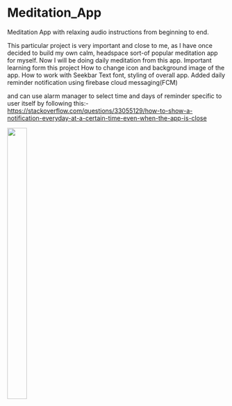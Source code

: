 # Meditation_App
Meditation App with relaxing audio instructions from beginning to end.

This particular project is very important and close to me, as I have once decided to build my own calm, headspace sort-of popular meditation app for myself. Now I will be doing daily meditation from this app.
Important learning form this project 
  How to change icon and background image of the app.
  How to work with Seekbar
  Text font, styling of overall app.
  Added daily reminder notification using firebase cloud messaging(FCM)  
<!-- need to commit changes done in android studio new features add -->
and can use alarm manager to select time and days of reminder specific to user itself by following this:-
https://stackoverflow.com/questions/33055129/how-to-show-a-notification-everyday-at-a-certain-time-even-when-the-app-is-close





<img src="https://user-images.githubusercontent.com/73429092/186187128-691ccabd-a14b-4760-84ec-e5af1d0bac15.jpg"  width=30% height=40%>

